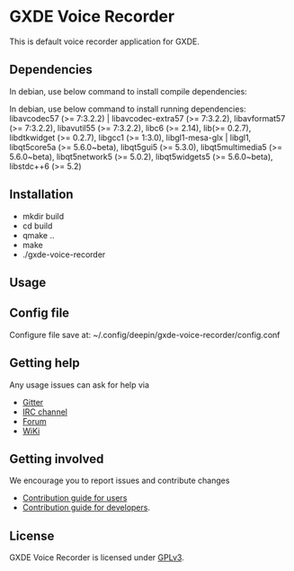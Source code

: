 # GXDE Voice Recorder

This is default voice recorder application for GXDE.

## Dependencies

In debian, use below command to install compile dependencies:


In debian, use below command to install running dependencies:
libavcodec57 (>= 7:3.2.2) | libavcodec-extra57 (>= 7:3.2.2), libavformat57 (>= 7:3.2.2), libavutil55 (>= 7:3.2.2), libc6 (>= 2.14), lib(>= 0.2.7), libdtkwidget (>= 0.2.7), libgcc1 (>= 1:3.0), libgl1-mesa-glx | libgl1, libqt5core5a (>= 5.6.0~beta), libqt5gui5 (>= 5.3.0), libqt5multimedia5 (>= 5.6.0~beta), libqt5network5 (>= 5.0.2), libqt5widgets5 (>= 5.6.0~beta), libstdc++6 (>= 5.2)

## Installation

* mkdir build
* cd build
* qmake ..
* make
* ./gxde-voice-recorder

## Usage

## Config file
Configure file save at:
~/.config/deepin/gxde-voice-recorder/config.conf

## Getting help

Any usage issues can ask for help via

* [Gitter](https://gitter.im/orgs/linuxdeepin/rooms)
* [IRC channel](https://webchat.freenode.net/?channels=deepin)
* [Forum](https://bbs.deepin.org)
* [WiKi](http://wiki.deepin.org/)

## Getting involved

We encourage you to report issues and contribute changes

* [Contribution guide for users](http://wiki.deepin.org/index.php?title=Contribution_Guidelines_for_Users)
* [Contribution guide for developers](http://wiki.deepin.org/index.php?title=Contribution_Guidelines_for_Developers).

## License

GXDE Voice Recorder is licensed under [GPLv3](LICENSE).
